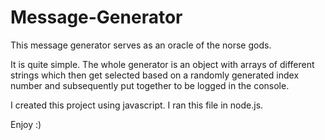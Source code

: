 # Message-Generator
This message generator serves as an oracle of the norse gods.

It is quite simple. The whole generator is an object with arrays of different strings which then get selected based on a randomly generated index number and subsequently put together to be logged in the console. 

I created this project using javascript. I ran this file in node.js.

Enjoy :)

